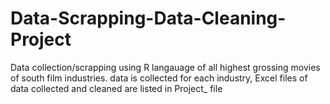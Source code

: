 # Data-Scrapping-Data-Cleaning-Project
Data collection/scrapping using R langauage of all highest grossing movies of south film industries. data is collected for each industry, Excel files of data collected and cleaned are listed in Project_ file
